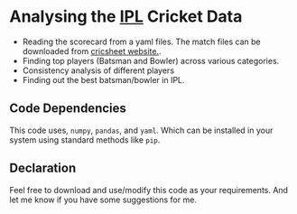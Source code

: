 # Analysing the [IPL](https://www.iplt20.com/) Cricket Data

- Reading the scorecard from a yaml files. The match files can be downloaded from [cricsheet website.](https://cricsheet.org/downloads/).
- Finding top players (Batsman and Bowler) across various categories.
- Consistency analysis of different players
- Finding out the best batsman/bowler in IPL.


## Code Dependencies
This code uses, `numpy`, `pandas`, and `yaml`. Which can be installed in your system using standard methods like `pip`.

## Declaration
Feel free to download and use/modify this code as your requirements. And let me know if you have some suggestions for me.


